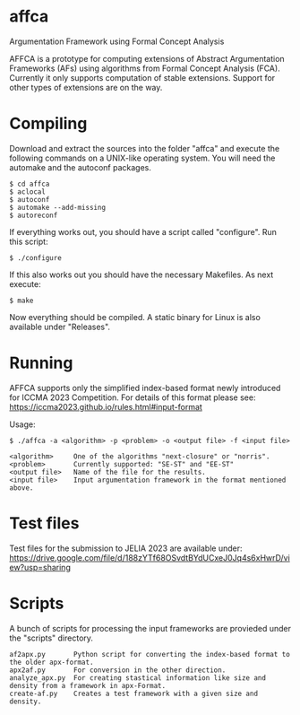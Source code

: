 # affca
Argumentation Framework using Formal Concept Analysis

AFFCA is a prototype for computing extensions of Abstract Argumentation 
Frameworks (AFs) using algorithms from Formal Concept Analysis (FCA). 
Currently it only supports computation of stable extensions. Support for
other types of extensions are on the way.

# Compiling
Download and extract the sources into the folder "affca" and execute the 
following commands on a UNIX-like operating system. You will need the automake
and the autoconf packages.

```
$ cd affca
$ aclocal 
$ autoconf
$ automake --add-missing
$ autoreconf
```
If everything works out, you should have a script called "configure".
Run this script:
```
$ ./configure
```

If this also works out you should have the necessary Makefiles. As next
execute:

```
$ make
```
Now everything should be compiled. A static binary for Linux is also available
under "Releases".

# Running
AFFCA supports only the simplified index-based format newly introduced for ICCMA 2023 Competition. For details
of this format please see: https://iccma2023.github.io/rules.html#input-format

Usage:
```
$ ./affca -a <algorithm> -p <problem> -o <output file> -f <input file>

<algorithm>     One of the algorithms "next-closure" or "norris".
<problem>       Currently supported: "SE-ST" and "EE-ST"
<output file>   Name of the file for the results.
<input file>    Input argumentation framework in the format mentioned above.
```

# Test files
Test files for the submission to JELIA 2023 are available under:
https://drive.google.com/file/d/188zYTf68OSvdtBYdUCxeJ0Jq4s6xHwrD/view?usp=sharing

# Scripts
A bunch of scripts for processing the input frameworks are provieded under the "scripts" directory.
```
af2apx.py       Python script for converting the index-based format to the older apx-format.
apx2af.py       For conversion in the other direction.
analyze_apx.py  For creating stastical information like size and density from a framework in apx-Format.
create-af.py    Creates a test framework with a given size and density.
